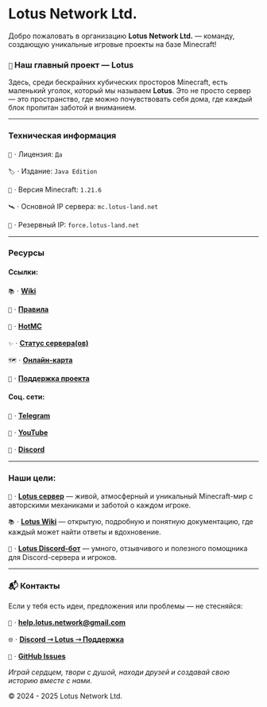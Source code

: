 # Lotus Network Ltd.

Добро пожаловать в организацию **Lotus Network Ltd.** — команду, создающую уникальные игровые проекты на базе Minecraft!

### `🪷` Наш главный проект — **Lotus**

Здесь, среди бескрайних кубических просторов Minecraft, есть маленький уголок, который мы называем **Lotus**.
Это не просто сервер — это пространство, где можно почувствовать себя дома, где каждый блок пропитан заботой и вниманием.

---

### Техническая информация

`🔑`ㆍЛицензия: `Да`

`🏷️`ㆍИздание: `Java Edition`

`🔖`ㆍВерсия Minecraft: `1.21.6`

`🛰️`ㆍОсновной IP сервера: `mc.lotus-land.net`

`📡`ㆍРезервный IP: `force.lotus-land.net`

---

### Ресурсы

#### Ссылки:

`📚`ㆍ[**Wiki**](https://wiki.lotus-land.net)

`📜`ㆍ[**Правила**](https://wiki.lotus-land.net/start/rules)

`🥇`ㆍ[**HotMC**](https://hotmc.ru/minecraft-server-280106)

`✨`ㆍ[**Статус сервера(ов)**](https://s.mcstatus.io/3f85f5c8525c38e8024c2c83)

`🗺`ㆍ[**Онлайн-карта**](https://map.lotus-land.net)

`🤝`ㆍ[**Поддержка проекта**](https://shop.lotus-land.net)

#### Соц. сети:

`📱`ㆍ[**Telegram**](https://t.me/LotusMC)

`🎥`ㆍ[**YouTube**](https://www.youtube.com/@LotusNetwork-y9h)

`💬`ㆍ[**Discord**](https://discord.gg/wFUzrZgAeu)

---

### Наши цели:

`🏰`ㆍ[**Lotus сервер**](https://github.com/Lotus-Network-Ltd/Lotus) — живой, атмосферный и уникальный Minecraft-мир с авторскими механиками и заботой о каждом игроке.

`📚`ㆍ[**Lotus Wiki**](https://wiki.lotus-land.net/) — открытую, подробную и понятную документацию, где каждый может найти ответы и вдохновение.

`🤖`ㆍ[**Lotus Discord-бот**](https://discord.com/oauth2/authorize?client_id=1378128653162123304&permissions=8&integration_type=0&scope=bot) — умного, отзывчивого и полезного помощника для Discord-сервера и игроков.

---

### 📬 Контакты

Если у тебя есть идеи, предложения или проблемы — не стесняйся:

`📧`ㆍ**help.lotus.network@gmail.com**

`🌐`ㆍ[**Discord ⇾ Lotus ⇾ Поддержка**](https://discord.com/channels/1377345046634037380/1378789604504899735/1395556519969558528)

`🔧`ㆍ[**GitHub Issues**](https://github.com/Lotus-Network-Ltd/Lotus/issues)

_Играй сердцем, твори с душой, находи друзей и создавай свою историю вместе с нами._

© 2024 - 2025 Lotus Network Ltd.
